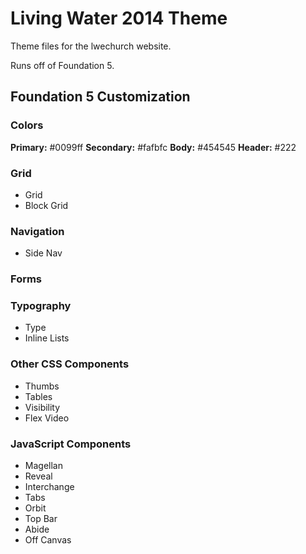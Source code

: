 Living Water 2014 Theme
==================

Theme files for the lwechurch website.

Runs off of Foundation 5.

## Foundation 5 Customization

### Colors
**Primary:** #0099ff
**Secondary:** #fafbfc
**Body:** #454545
**Header:** #222

### Grid
* Grid
* Block Grid

### Navigation
* Side Nav

### Forms

### Typography
* Type
* Inline Lists

### Other CSS Components
* Thumbs
* Tables
* Visibility
* Flex Video

### JavaScript Components
* Magellan
* Reveal
* Interchange
* Tabs
* Orbit
* Top Bar
* Abide
* Off Canvas
